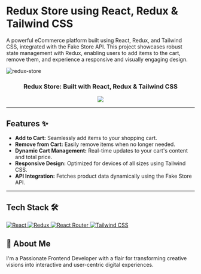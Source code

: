 # Redux Store using React, Redux & Tailwind CSS  
A powerful eCommerce platform built using React, Redux, and Tailwind CSS, integrated with the Fake Store API. This project showcases robust state management with Redux, enabling users to add items to the cart, remove them, and experience a responsive and visually engaging design.

![redux-store](https://github.com/user-attachments/assets/72230dfa-100b-4547-b768-002ad624df0b)


<div align="center">
<h3>Redux Store: Built with React, Redux & Tailwind CSS</h3>
</div>

<p align="center">
  <a href="https://reduxstoreapp.netlify.app/">
    <img src="https://img.shields.io/static/v1?label=&message=View%20Demo&style=for-the-badge&color=black&logo=vercel" />
  </a>
</p>

---

## Features ✨
- **Add to Cart:** Seamlessly add items to your shopping cart.  
- **Remove from Cart:** Easily remove items when no longer needed.  
- **Dynamic Cart Management:** Real-time updates to your cart's content and total price.  
- **Responsive Design:** Optimized for devices of all sizes using Tailwind CSS.  
- **API Integration:** Fetches product data dynamically using the Fake Store API.  

---

## Tech Stack 🛠️

<a href="https://react.dev/" target="_blank" rel="noreferrer">
  <img src="https://img.shields.io/badge/react-black.svg?style=for-the-badge&logo=react&logoColor=%2361DAFB&color=black" alt="React" />
</a>
<a href="https://redux.js.org/" target="_blank" rel="noreferrer">
  <img src="https://img.shields.io/badge/redux-764ABC.svg?style=for-the-badge&logo=redux&logoColor=white" alt="Redux" />
</a>
<a href="https://reactrouter.com/" target="_blank" rel="noreferrer">
  <img src="https://img.shields.io/badge/react%20router-CA4245.svg?style=for-the-badge&logo=react-router&logoColor=white" alt="React Router" />
</a>
<a href="https://tailwindcss.com/" target="_blank" rel="noreferrer">
  <img src="https://img.shields.io/badge/tailwindcss-%2338B2AC.svg?style=for-the-badge&logo=tailwind-css&logoColor=white" alt="Tailwind CSS" />
</a>



## 🚀 About Me
I'm a Passionate Frontend Developer with a flair for transforming creative visions into interactive and user-centric digital experiences.

